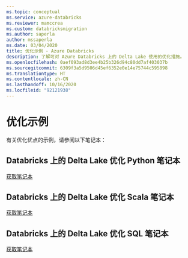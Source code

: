 ```yaml
---
ms.topic: conceptual
ms.service: azure-databricks
ms.reviewer: mamccrea
ms.custom: databricksmigration
ms.author: saperla
author: mssaperla
ms.date: 03/04/2020
title: 优化示例 - Azure Databricks
description: 了解可对 Azure Databricks 上的 Delta Lake 使用的优化措施。
ms.openlocfilehash: 0aef093ad8d3ee4b25b326d94c80dd7af403037b
ms.sourcegitcommit: 6309f3a5d9506d45ef6352e0e14e75744c595898
ms.translationtype: HT
ms.contentlocale: zh-CN
ms.lasthandoff: 10/16/2020
ms.locfileid: "92121938"
---
```

# <a name="optimization-examples"></a>优化示例

有关优化优点的示例，请参阅以下笔记本：

## <a name="delta-lake-on-databricks-optimizations-python-notebook"></a>Databricks 上的 Delta Lake 优化 Python 笔记本

[获取笔记本](../../_static/notebooks/delta/optimize-python.html)

## <a name="delta-lake-on-databricks-optimizations-scala-notebook"></a>Databricks 上的 Delta Lake 优化 Scala 笔记本

[获取笔记本](../../_static/notebooks/delta/optimize-scala.html)

## <a name="delta-lake-on-databricks-optimizations-sql-notebook"></a>Databricks 上的 Delta Lake 优化 SQL 笔记本

[获取笔记本](../../_static/notebooks/delta/optimize-sql.html)